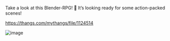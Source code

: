 Take a look at this Blender-RPG! 🚀 It’s looking ready for some action-packed scenes!

https://thangs.com/mythangs/file/1124514

![image](https://github.com/user-attachments/assets/818615a9-40aa-47ff-9830-eec4155771b8)


